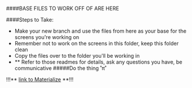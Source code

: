 ####BASE FILES TO WORK OFF OF ARE HERE

####Steps to Take:

- Make your new branch and use the files from here as your base for the screens you're working on
- Remember not to work on the screens in this folder, keep this folder clean
- Copy the files over to the folder you'll be working in
- ** Refer to those readmes for details, ask any questions you have, be communicative
#####Do the thing ˚π˚

!!!** [link to Materialize](http://materializecss.com/getting-started.html) **!!!